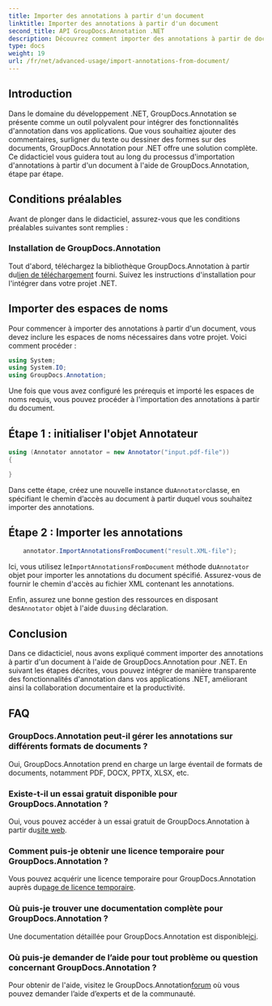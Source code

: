 ```yaml
---
title: Importer des annotations à partir d'un document
linktitle: Importer des annotations à partir d'un document
second_title: API GroupDocs.Annotation .NET
description: Découvrez comment importer des annotations à partir de documents dans .NET à l'aide de GroupDocs.Annotation. Suivez notre tutoriel étape par étape pour une intégration transparente.
type: docs
weight: 19
url: /fr/net/advanced-usage/import-annotations-from-document/
---
```

## Introduction
Dans le domaine du développement .NET, GroupDocs.Annotation se présente comme un outil polyvalent pour intégrer des fonctionnalités d'annotation dans vos applications. Que vous souhaitiez ajouter des commentaires, surligner du texte ou dessiner des formes sur des documents, GroupDocs.Annotation pour .NET offre une solution complète. Ce didacticiel vous guidera tout au long du processus d'importation d'annotations à partir d'un document à l'aide de GroupDocs.Annotation, étape par étape.
## Conditions préalables
Avant de plonger dans le didacticiel, assurez-vous que les conditions préalables suivantes sont remplies :
### Installation de GroupDocs.Annotation
 Tout d'abord, téléchargez la bibliothèque GroupDocs.Annotation à partir du[lien de téléchargement](https://releases.groupdocs.com/annotation/net/) fourni. Suivez les instructions d'installation pour l'intégrer dans votre projet .NET.

## Importer des espaces de noms
Pour commencer à importer des annotations à partir d'un document, vous devez inclure les espaces de noms nécessaires dans votre projet. Voici comment procéder :

```csharp
using System;
using System.IO;
using GroupDocs.Annotation;
```

Une fois que vous avez configuré les prérequis et importé les espaces de noms requis, vous pouvez procéder à l'importation des annotations à partir du document.
## Étape 1 : initialiser l'objet Annotateur
```csharp
using (Annotator annotator = new Annotator("input.pdf-file"))
{

}
```
 Dans cette étape, créez une nouvelle instance du`Annotator`classe, en spécifiant le chemin d’accès au document à partir duquel vous souhaitez importer des annotations.
## Étape 2 : Importer les annotations
```csharp
	annotator.ImportAnnotationsFromDocument("result.XML-file");
```
 Ici, vous utilisez le`ImportAnnotationsFromDocument` méthode du`Annotator` objet pour importer les annotations du document spécifié. Assurez-vous de fournir le chemin d'accès au fichier XML contenant les annotations.

 Enfin, assurez une bonne gestion des ressources en disposant des`Annotator` objet à l'aide du`using` déclaration.

## Conclusion
Dans ce didacticiel, nous avons expliqué comment importer des annotations à partir d'un document à l'aide de GroupDocs.Annotation pour .NET. En suivant les étapes décrites, vous pouvez intégrer de manière transparente des fonctionnalités d'annotation dans vos applications .NET, améliorant ainsi la collaboration documentaire et la productivité.
## FAQ
### GroupDocs.Annotation peut-il gérer les annotations sur différents formats de documents ?
Oui, GroupDocs.Annotation prend en charge un large éventail de formats de documents, notamment PDF, DOCX, PPTX, XLSX, etc.
### Existe-t-il un essai gratuit disponible pour GroupDocs.Annotation ?
 Oui, vous pouvez accéder à un essai gratuit de GroupDocs.Annotation à partir du[site web](https://releases.groupdocs.com/).
### Comment puis-je obtenir une licence temporaire pour GroupDocs.Annotation ?
 Vous pouvez acquérir une licence temporaire pour GroupDocs.Annotation auprès du[page de licence temporaire](https://purchase.groupdocs.com/temporary-license/).
### Où puis-je trouver une documentation complète pour GroupDocs.Annotation ?
 Une documentation détaillée pour GroupDocs.Annotation est disponible[ici](https://reference.groupdocs.com/annotation/net/).
### Où puis-je demander de l’aide pour tout problème ou question concernant GroupDocs.Annotation ?
 Pour obtenir de l'aide, visitez le GroupDocs.Annotation[forum](https://forum.groupdocs.com/c/annotation/10) où vous pouvez demander l’aide d’experts et de la communauté.